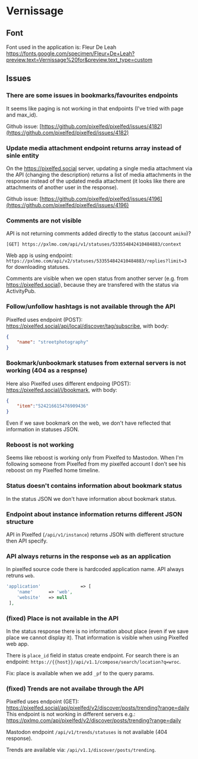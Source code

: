 # Vernissage

## Font

Font used in the application is: Fleur De Leah 
https://fonts.google.com/specimen/Fleur+De+Leah?preview.text=Vernissage%20for&preview.text_type=custom


## Issues

### **There are some issues in bookmarks/favourites endpoints**

It seems like paging is not working in that endpoints (I've tried with page and max_id).

Github issue: [https://github.com/pixelfed/pixelfed/issues/4182](https://github.com/pixelfed/pixelfed/issues/4182)

### **Update media attachment endpoint returns array instead of sinle entity**

On the https://pixelfed.social server, updating a single media attachment via the API (changing the description)
returns a list of media attachments in the response instead of the updated media attachment (it looks like there
are attachments of another user in the response).

Github issue: [https://github.com/pixelfed/pixelfed/issues/4196](https://github.com/pixelfed/pixelfed/issues/4196)

### **Comments are not visible**

API is not returning comments added directly to the status (account `amiko`)?

`[GET] https://pxlmo.com/api/v1/statuses/533554842410484883/context`
 
Web app is using endpoint: `https://pxlmo.com/api/v2/statuses/533554842410484883/replies?limit=3` for downloading statuses. 
 
Comments are visible when we open status from another server (e.g. from https://pixelfed.social), because they are transfered
with the status via ActivityPub.
 
### **Follow/unfollow hashtags is not available through the API**

Pixelfed uses endpoint (POST): https://pixelfed.social/api/local/discover/tag/subscribe, with body:

```json
{
    "name": "streetphotography"
}
```

### **Bookmark/unbookmark statuses from external servers is not working (404 as a respnse)**

Here also Pixelfed uses different endpoing (POST):  https://pixelfed.social/i/bookmark, with body:

```json
{
    "item":"524216615476909436"
}
```

Even if we save bookmark on the web, we don't have reflected that information in statuses JSON. 

### **Reboost is not working**

Seems like reboost is working only from Pixelfed to Mastodon. When I'm following someone from Pixelfed
from my pixelfed account I don't see his reboost on my Pixelfed home timeline.  


### **Status doesn't contains information about bookmark status**

In the status JSON we don't have information about bookmark status.

### **Endpoint about instance information returns different JSON structure**

API in Pixelfed (`/api/v1/instance`) returns JSON with diefferent structure then API specify.

### **API always returns in the response `web` as an application**

In pixelfed source code there is hardcoded application name. API always retruns `web`.

```php
'application'               => [
    'name'      => 'web',
    'website'   => null
 ],
```

### **(fixed) Place is not available in the API**

In the status response there is no information about place (even if we save place we cannot display it).
That information is visible when using Pixelfed web app. 

There is `place_id` field in status create endpoint.
For search there is an endpoint: `https://{{host}}/api/v1.1/compose/search/location?q=wroc`.

Fix: place is available when we add `_pf` to the query params.

### **(fixed) Trends are not availabe through the API**

Pixelfed uses endpoint (GET): https://pixelfed.social/api/pixelfed/v2/discover/posts/trending?range=daily
This endpoint is not working in different servers e.g.: https://pxlmo.com/api/pixelfed/v2/discover/posts/trending?range=daily

Mastodon endpoint `/api/v1/trends/statuses` is not available (404 response). 

Trends are available via: `/api/v1.1/discover/posts/trending`.
